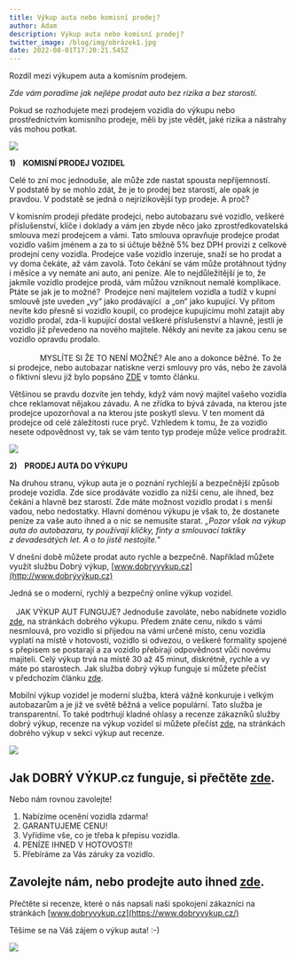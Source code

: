 ```yaml
---
title: Výkup auta nebo komisní prodej?
author: Adam
description: Výkup auta nebo komisní prodej?
twitter_image: /blog/img/obrázek1.jpg
date: 2022-08-01T17:20:21.545Z
---
```

Rozdíl mezi výkupem auta a komisním prodejem.

*Zde vám poradíme jak nejlépe prodat auto bez rizika a bez starostí.*

Pokud se rozhodujete mezi prodejem vozidla do výkupu nebo prostřednictvím komisního prodeje, měli by jste vědět, jaké rizika a nástrahy vás mohou potkat.

![](/blog/img/photo-1603736506901-f3b226612f0c.jpg)

**<!--\\[if !supportLists]-->1)    <!--\\[endif]-->KOMISNÍ PRODEJ VOZIDEL**

Celé to zní moc jednoduše, ale může zde nastat spousta nepříjemností. V podstatě by se mohlo zdát, že je to prodej bez starostí, ale opak je pravdou. V podstatě se jedná o nejrizikovější typ prodeje. A proč?

V komisním prodeji předáte prodejci, nebo autobazaru své vozidlo, veškeré příslušenství, klíče i doklady a vám jen zbyde něco jako zprostředkovatelská smlouva mezi prodejcem a vámi. Tato smlouva opravňuje prodejce prodat vozidlo vašim jménem a za to si účtuje běžně 5% bez DPH provizi z celkové prodejní ceny vozidla. Prodejce vaše vozidlo inzeruje, snaží se ho prodat a vy doma čekáte, až vám zavolá. Toto čekání se vám může protáhnout týdny i měsíce a vy nemáte ani auto, ani peníze. Ale to nejdůležitější je to, že jakmile vozidlo prodejce prodá, vám můžou vzniknout nemalé komplikace. Ptáte se jak je to možné?  Prodejce není majitelem vozidla a tudíž v kupní smlouvě jste uveden „vy“ jako prodávající  a „on“ jako kupující. Vy přitom nevíte kdo přesně si vozidlo koupil, co prodejce kupujícímu mohl zatajit aby vozidlo prodal, zda-li kupující dostal veškeré příslušenství a hlavně, jestli je vozidlo již převedeno na nového majitele. Někdy ani nevíte za jakou cenu se vozidlo opravdu prodalo.                                                                                                                                               MYSLÍTE SI ŽE TO NENÍ MOŽNÉ? Ale ano a dokonce běžné. To že si prodejce, nebo autobazar natiskne verzi smlouvy pro vás, nebo že zavolá o fiktivní slevu již bylo popsáno [ZDE](https://www.dobryvykup.cz/blog/2021/12/prodej-auta-do-bazaru) v tomto článku.

Většinou se pravdu dozvíte jen tehdy, když vám nový majitel vašeho vozidla chce reklamovat nějakou závadu. A ne zřídka to bývá závada, na kterou jste prodejce upozorňoval a na kterou jste poskytl slevu. V ten moment dá prodejce od celé záležitosti ruce pryč. Vzhledem k tomu, že za vozidlo nesete odpovědnost vy, tak se vám tento typ prodeje může velice prodražit.

![](/blog/img/car-finance-4516072_1920.jpg)

**<!--\\[if !supportLists]-->2)    <!--\\[endif]-->PRODEJ AUTA DO VÝKUPU**

Na druhou stranu, výkup auta je o poznání rychlejší a bezpečnější způsob prodeje vozidla. Zde sice prodáváte vozidlo za nižší cenu, ale ihned, bez čekání a hlavně bez starostí. Zde máte možnost vozidlo prodat i s menší vadou, nebo nedostatky. Hlavní doménou výkupu je však to, že dostanete peníze za vaše auto ihned a o nic se nemusíte starat.                        *„Pozor však na výkup auta do autobazaru, ty používají kličky, finty a smlouvací taktiky z devadesátých let. A o to jistě nestojíte."*

V dnešní době můžete prodat auto rychle a bezpečně.  Například můžete využít službu Dobrý výkup, [www.dobryvykup.cz](http://www.dobrývýkup.cz)

Jedná se o moderní, rychlý a bezpečný online výkup vozidel.                                                                                                                                                JAK VÝKUP AUT FUNGUJE? Jednoduše zavoláte, nebo nabídnete vozidlo [zde](https://www.dobryvykup.cz/#bottom), na stránkách dobrého výkupu. Předem znáte cenu, nikdo s vámi nesmlouvá, pro vozidlo si přijedou na vámi určené místo, cenu vozidla vyplatí na místě v hotovosti, vozidlo si odvezou, o veškeré formality spojené s přepisem se postarají a za vozidlo přebírají odpovědnost vůči novému majiteli. Celý výkup trvá na místě 30 až 45 minut, diskrétně, rychle a vy máte po starostech. Jak služba dobrý výkup funguje si můžete přečíst v předchozím článku [zde](https://www.dobryvykup.cz/blog/2021/09/jak-prob%C3%ADh%C3%A1-samotn%C3%BD-v%C3%BDkup-aut-s-dobr%C3%BDm-v%C3%BDkupem).   

Mobilní výkup vozidel je moderní služba, která vážně konkuruje i velkým autobazarům a je již ve světě běžná a velice populární. Tato služba je transparentní. To také podtrhují kladné ohlasy a recenze zákazníků služby dobrý výkup, recenze na výkup vozidel si můžete přečíst [zde](https://www.dobryvykup.cz/), na stránkách dobrého výkup v sekci výkup aut recenze.

![](/blog/img/obrázek1.jpg)

## Jak DOBRÝ VÝKUP.cz funguje, si přečtěte [zde](https://www.dobryvykup.cz/blog/2021/06/mobiln%C3%AD-v%C3%BDkup-cesta-jak-nejl%C3%A9pe-prodat-auto).

Nebo nám rovnou zavolejte!

1. Nabízíme ocenění vozidla zdarma!
2. GARANTUJEME CENU!
3. Vyřídíme vše, co je třeba k přepisu vozidla.
4. PENÍZE IHNED V HOTOVOSTI!
5. Přebíráme za Vás záruky za vozidlo.

## [](https://www.dobryvykup.cz/blog/2022/03/jak-prodat-auto-bezpe%C4%8Dn%C4%9B-a-rychle#zavolejte-n%C3%A1m-nebo-prodejte-auto-ihned-zde)Zavolejte nám, nebo prodejte auto ihned [zde](https://www.dobryvykup.cz/#bottom).

Přečtěte si recenze, které o nás napsali naši spokojení zákazníci na stránkách [www.dobryvykup.cz](https://www.dobryvykup.cz/)

Těšíme se na Váš zájem o výkup auta! :-)

![](/blog/img/car-ad3.jpg)